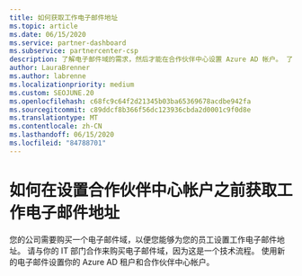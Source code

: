 ```yaml
---
title: 如何获取工作电子邮件地址
ms.topic: article
ms.date: 06/15/2020
ms.service: partner-dashboard
ms.subservice: partnercenter-csp
description: 了解电子邮件域的需求，然后才能在合作伙伴中心设置 Azure AD 帐户。 了解如何购买电子邮件域。
author: LauraBrenner
ms.author: labrenne
ms.localizationpriority: medium
ms.custom: SEOJUNE.20
ms.openlocfilehash: c68fc9c64f2d21345b03ba65369678acdbe942fa
ms.sourcegitcommit: c89ddcf8b366f56dc123936cbda2d0001c9f0d8e
ms.translationtype: MT
ms.contentlocale: zh-CN
ms.lasthandoff: 06/15/2020
ms.locfileid: "84788701"
---
```

# <a name="how-to-get-a-work-email-address-before-you-set-up-your-partner-center-account"></a>如何在设置合作伙伴中心帐户之前获取工作电子邮件地址

您的公司需要购买一个电子邮件域，以便您能够为您的员工设置工作电子邮件地址。 请与你的 IT 部门合作来购买电子邮件域，因为这是一个技术流程。 使用新的电子邮件设置你的 Azure AD 租户和合作伙伴中心帐户。
